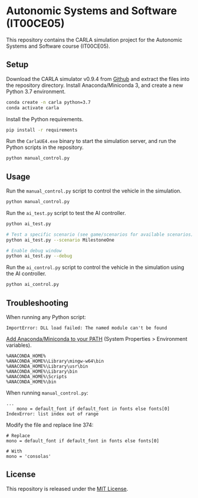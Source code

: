 # Autonomic Systems and Software (IT00CE05)

This repository contains the CARLA simulation project for the Autonomic Systems and Software course (IT00CE05).

## Setup

Download the CARLA simulator v0.9.4 from [Github](https://github.com/carla-simulator/carla/releases/tag/0.9.4) and extract the files into the repository directory.
Install Anaconda/Miniconda 3, and create a new Python 3.7 environment.

```sh
conda create -n carla python=3.7
conda activate carla
```

Install the Python requirements.

```sh
pip install -r requirements
```

Run the `CarlaUE4.exe` binary to start the simulation server, and run the Python scripts in the repository.

```sh
python manual_control.py
```

## Usage

Run the `manual_control.py` script to control the vehicle in the simulation.

```sh
python manual_control.py
```

Run the `ai_test.py` script to test the AI controller.

```sh
python ai_test.py

# Test a specific scenario (see game/scenarios for available scenarios)
python ai_test.py --scenario MilestoneOne

# Enable debug window
python ai_test.py --debug
```

Run the `ai_control.py` script to control the vehicle in the simulation using the AI controller.

```sh
python ai_control.py
```

## Troubleshooting

When running any Python script:

```
ImportError: DLL load failed: The named module can't be found
```

[Add Anaconda/Miniconda to your PATH](https://github.com/pypa/virtualenv/issues/1139#issuecomment-453865723) (System Properties > Environment variables).

```
%ANACONDA_HOME%
%ANACONDA_HOME%\Library\mingw-w64\bin
%ANACONDA_HOME%\Library\usr\bin
%ANACONDA_HOME%\Library\bin
%ANACONDA_HOME%\Scripts
%ANACONDA_HOME%\bin
```

When running `manual_control.py`:

```
...
    mono = default_font if default_font in fonts else fonts[0]
IndexError: list index out of range
```

Modify the file and replace line 374:

```
# Replace
mono = default_font if default_font in fonts else fonts[0]

# With
mono = 'consolas'
```

## License

This repository is released under the [MIT License](LICENSE.md).

